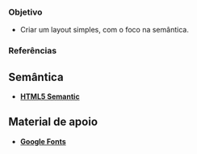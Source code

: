 
### Objetivo ###

- Criar um layout simples, com o foco na semântica.


### Referências

## Semântica

- [**HTML5 Semantic**](https://www.w3schools.com/html/html5_semantic_elements.asp)

## Material de apoio

- [**Google Fonts**](https://fonts.google.com/)